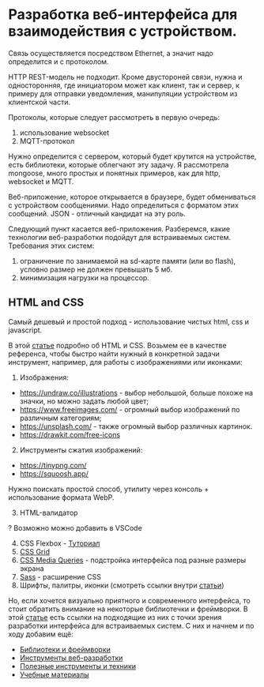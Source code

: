 # Разработка веб-интерфейса для взаимодействия с устройством.

Связь осуществляется посредством Ethernet, а значит  надо определится и с протоколом.

HTTP REST-модель не подходит. Кроме двустороней связи, нужна и односторонняя, где инициатором может как клиент, так и сервер,
к примеру для отправки уведомления, манипуляции устройством из клиентской части.

Протоколы, которые следует рассмотреть в первую очередь:
1. использование websocket
2. MQTT-протокол

Нужно определится с сервером, который будет крутится на устройстве, есть библиотеки, которые облегчают эту задачу.
Я рассмотрела mongoose, много простых и понятных примеров, как для http, websocket и MQTT.

Веб-приложение, которое открывается в браузере, будет обмениваться с устройством сообщениями. Надо определиться с форматом этих сообщений. 
JSON - отличный кандидат на эту роль. 

Следующий пункт касается веб-приложения. Разберемся, какие технологии веб-разработки подойдут для встраиваемых систем.
Требования этих систем:
1. ограничение по занимаемой на sd-карте памяти (или во flash), условно размер не должен превышать 5 мб.
2. минимизация нагрузки на процессор.


## HTML and CSS

Самый дешевый и простой подход - использование чистых html, css и javascript. 

В этой [статье](https://www.netburner.com/learn/web-development-for-embedded-engineers-html-and-css/) подробно об HTML и CSS. Возьмем ее в качестве референса, чтобы быстро найти нужный в конкретной задачи инструмент, например, для работы с изображениями или иконками:

1. Изображения: 
* https://undraw.co/illustrations - выбор небольшой, больше похоже на значки, но можно задать любой цвет;
* https://www.freeimages.com/ - огромный выбор изображений по различным категориям;
* https://unsplash.com/ - также огромный выбор различных картинок.
* https://drawkit.com/free-icons
2. Инструменты сжатия изображений:
* https://tinypng.com/
* https://squoosh.app/ 

Нужно поискать простой способ, утилиту через консоль + использование формата WebP.

3. HTML-валидатор

? Возможно можно добавить в VSCode

4. CSS Flexbox - [Туториал](https://torquemag.io/2020/02/flexbox-tutorial/?utm_medium=paidsocial&utm_source=facebook&utm_campaign=Torque_Interest_Clicks_2020_TQ+Audience+2&utm_content=Torque_Interest_Clicks_2020_TQ+Audience+2_CSS+Flexbox&hsa_acc=1377067892512929&hsa_cam=6136427987079&hsa_grp=6145483434679&hsa_ad=6159713872679&hsa_src=fb&hsa_net=facebook&hsa_ver=3&fbclid=IwAR04x1514oS30caZtiK788V0fQTh4cNdAAna0l8Eu1idMTnmkc_G94ZMsGE)
5. [CSS Grid](https://css-tricks.com/snippets/css/complete-guide-grid/)
6. [CSS Media Queries](https://css-tricks.com/a-complete-guide-to-css-media-queries/) - подстройка интерфейса под разные размеры экрана
7. [Sass](https://sass-lang.com/) - расширение CSS
8. Шрифты, палитры, иконки (смотреть ссылки внутри [статьи](https://www.netburner.com/learn/web-development-for-embedded-engineers-html-and-css/))

Но, если хочется визуально приятного и современного интерфейса, то
стоит обратить внимание на некоторые библиотечки и фреймворки.
В этой [статье](https://www.netburner.com/learn/web-development-for-embedded-systems-engineers/) есть ссылки на подходящие из них с точки зрения разработки интерфейса для встраиваемых систем. С них и начнем и по ходу добавим ещё: 
 * [Библиотеки и фреймворки](./libs.md)
 * [Инструменты веб-разработки](./tools.md)
 * [Полезные инструменты и техники](./techniques.md)
 * [Учебные материалы](./learn.md)
